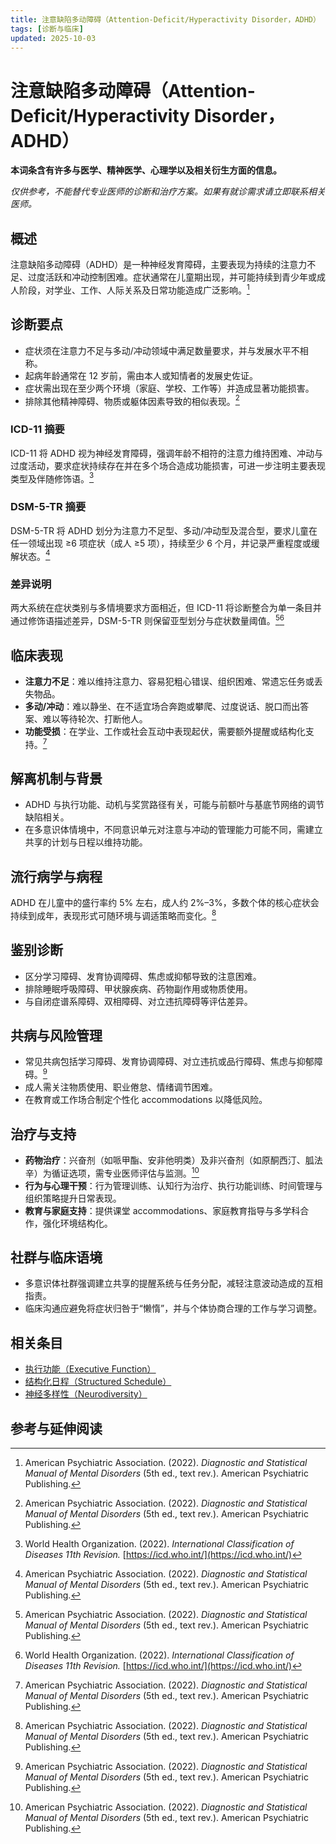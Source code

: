 ```yaml
---
title: 注意缺陷多动障碍（Attention-Deficit/Hyperactivity Disorder，ADHD）
tags: [诊断与临床]
updated: 2025-10-03
---
```


# 注意缺陷多动障碍（Attention-Deficit/Hyperactivity Disorder，ADHD）

**本词条含有许多与医学、精神医学、心理学以及相关衍生方面的信息。**

_仅供参考，不能替代专业医师的诊断和治疗方案。如果有就诊需求请立即联系相关医师。_

## 概述

注意缺陷多动障碍（ADHD）是一种神经发育障碍，主要表现为持续的注意力不足、过度活跃和冲动控制困难。症状通常在儿童期出现，并可能持续到青少年或成人阶段，对学业、工作、人际关系及日常功能造成广泛影响。[^apa2022]

## 诊断要点

- 症状须在注意力不足与多动/冲动领域中满足数量要求，并与发展水平不相称。
- 起病年龄通常在 12 岁前，需由本人或知情者的发展史佐证。
- 症状需出现在至少两个环境（家庭、学校、工作等）并造成显著功能损害。
- 排除其他精神障碍、物质或躯体因素导致的相似表现。[^apa2022]

### ICD-11 摘要

ICD-11 将 ADHD 视为神经发育障碍，强调年龄不相符的注意力维持困难、冲动与过度活动，要求症状持续存在并在多个场合造成功能损害，可进一步注明主要表现类型及伴随修饰语。[^who2022]

### DSM-5-TR 摘要

DSM-5-TR 将 ADHD 划分为注意力不足型、多动/冲动型及混合型，要求儿童在任一领域出现 ≥6 项症状（成人 ≥5 项），持续至少 6 个月，并记录严重程度或缓解状态。[^apa2022]

### 差异说明

两大系统在症状类别与多情境要求方面相近，但 ICD-11 将诊断整合为单一条目并通过修饰语描述差异，DSM-5-TR 则保留亚型划分与症状数量阈值。[^apa2022][^who2022]

## 临床表现

- **注意力不足**：难以维持注意力、容易犯粗心错误、组织困难、常遗忘任务或丢失物品。
- **多动/冲动**：难以静坐、在不适宜场合奔跑或攀爬、过度说话、脱口而出答案、难以等待轮次、打断他人。
- **功能受损**：在学业、工作或社会互动中表现起伏，需要额外提醒或结构化支持。[^apa2022]

## 解离机制与背景

- ADHD 与执行功能、动机与奖赏路径有关，可能与前额叶与基底节网络的调节缺陷相关。
- 在多意识体情境中，不同意识单元对注意与冲动的管理能力可能不同，需建立共享的计划与日程以维持功能。

## 流行病学与病程

ADHD 在儿童中的盛行率约 5% 左右，成人约 2%–3%，多数个体的核心症状会持续到成年，表现形式可随环境与调适策略而变化。[^apa2022]

## 鉴别诊断

- 区分学习障碍、发育协调障碍、焦虑或抑郁导致的注意困难。
- 排除睡眠呼吸障碍、甲状腺疾病、药物副作用或物质使用。
- 与自闭症谱系障碍、双相障碍、对立违抗障碍等评估差异。

## 共病与风险管理

- 常见共病包括学习障碍、发育协调障碍、对立违抗或品行障碍、焦虑与抑郁障碍。[^apa2022]
- 成人需关注物质使用、职业倦怠、情绪调节困难。
- 在教育或工作场合制定个性化 accommodations 以降低风险。

## 治疗与支持

- **药物治疗**：兴奋剂（如哌甲酯、安非他明类）及非兴奋剂（如原酮西汀、胍法辛）为循证选项，需专业医师评估与监测。[^apa2022]
- **行为与心理干预**：行为管理训练、认知行为治疗、执行功能训练、时间管理与组织策略提升日常表现。
- **教育与家庭支持**：提供课堂 accommodations、家庭教育指导与多学科合作，强化环境结构化。

## 社群与临床语境

- 多意识体社群强调建立共享的提醒系统与任务分配，减轻注意波动造成的互相指责。
- 临床沟通应避免将症状归咎于“懒惰”，并与个体协商合理的工作与学习调整。

## 相关条目

- [执行功能（Executive Function）](entries/Executive-Function.md)
- [结构化日程（Structured Schedule）](entries/Structured-Schedule.md)
- [神经多样性（Neurodiversity）](entries/Neurodiversity.md)

## 参考与延伸阅读

[^apa2022]: American Psychiatric Association. (2022). *Diagnostic and Statistical Manual of Mental Disorders* (5th ed., text rev.). American Psychiatric Publishing.
[^who2022]: World Health Organization. (2022). *International Classification of Diseases 11th Revision.* [https://icd.who.int/](https://icd.who.int/)
